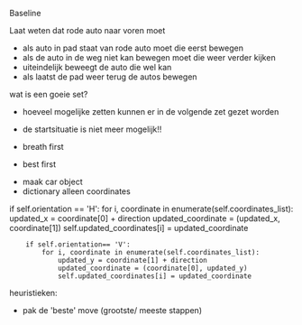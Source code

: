 Baseline 

Laat weten dat rode auto naar voren moet 
- als auto in pad staat van rode auto moet die eerst bewegen 
- als de auto in de weg niet kan bewegen moet die weer verder kijken
- uiteindelijk beweegt de auto die wel kan 
- als laatst de pad weer terug de autos bewegen 

wat is een goeie set?
- hoeveel mogelijke zetten kunnen er in de volgende zet gezet worden
- de startsituatie is niet meer mogelijk!! 

- breath first
- best first 

* maak car object 
* dictionary alleen coordinates 

if self.orientation == 'H':
            for i, coordinate in enumerate(self.coordinates_list):
                updated_x = coordinate[0] + direction
                updated_coordinate = (updated_x, coordinate[1])
                self.updated_coordinates[i] = updated_coordinate

        if self.orientation== 'V':
            for i, coordinate in enumerate(self.coordinates_list):
                updated_y = coordinate[1] + direction
                updated_coordinate = (coordinate[0], updated_y)
                self.updated_coordinates[i] = updated_coordinate


heuristieken:
- pak de 'beste' move (grootste/ meeste stappen)